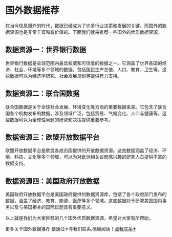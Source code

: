 # 国外数据推荐

在当今信息爆炸的时代，数据已经成为了许多行业决策和发展的关键。而国外的数据资源也是非常丰富和有价值的。下面我们就来推荐一些国外的优质数据资源。

## 数据资源一：世界银行数据

世界银行数据是全球范围内最具权威和可信度的数据之一。它涵盖了世界各国的经济、社会、环境等多个领域的数据，包括国民生产总值、人口、教育、卫生等。这些数据可以为经济学研究、社会发展规划等提供有力支持。

## 数据资源二：联合国数据

联合国数据是关于全球社会发展、环境变化等方面的重要数据来源。它包含了联合国各个机构发布的数据，涉及领域广泛，包括贸易、气候变化、人口与健康等。这些数据可以为全球性问题的研究和决策提供重要参考。

## 数据资源三：欧盟开放数据平台

欧盟开放数据平台是欧盟各成员国提供的开放数据资源。这些数据涵盖了经济、环境、科技、文化等多个领域，可以为对欧洲相关议题感兴趣的研究人员提供丰富的数据支持。

## 数据资源四：美国政府开放数据

美国政府开放数据平台是美国政府提供的数据资源库，包括了各个政府部门发布的数据，涵盖了经济、教育、能源、医疗等多个领域。这些数据对于研究美国国内事务以及与美国相关的国际议题具有重要意义。

以上就是我们为大家推荐的几个国外优质数据资源，希望对大家有所帮助。

更多关于国外数据推荐 请通过✈与我们联系,感谢阅读！[点我联系✈](https://www.G208.com)